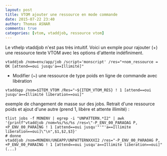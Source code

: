 ```yaml
---
layout: post
title: VTOM ajouter une ressource en mode commande 
date: 2015-07-22 23:40
author: Thomas ASNAR
comments: true
categories: [vtom, vtaddjob, ressource vtom]
---
```

Le vthelp vtaddjob n'est pas très intuitif.
Voici un exmple pour rajouter (+) une ressource texte VTOM avec les options d'attente indéfiniment.

`vtaddjob /nom=env/app/job /script='monscript' /res="+nom_ressource = OK [attend==oui jusqu'a==Illimité]"`


 * Modifier (~) une ressource de type poids en ligne de commande avec libération

`vtaddapp /nom=$ITEM_VTOM /Res="~${ITEM_VTOM_RES} ! 1 [attend==oui jusqu'a==Illimité liberation==oui]"`


exemple de changement de masse sur des jobs. Retrait d'une ressource poids et ajout d'une autre (prend 1, libère et attente illimité) :

```
tlist jobs -f MONENV | egrep -i "UNPATTERN.*I2" | awk '{printf"vtaddjob /nom=%s/%s/%s /res=\"-P_ENV_00_PARAOAG P, +P_ENV_00_PARAING ! 1 [attend==oui jusqu'"'"'a==Illimite liberation==oui]\"\n",$1,$2,$3}'
# donne
vtaddjob /nom=MONENV/UNEAPP/UNPATTERNXXXI2 /res="-P_ENV_00_PARAOAG P, +P_ENV_00_PARAING ! 1 [attend==oui jusqu'a==Illimite liberation==oui]"
(...)
```
